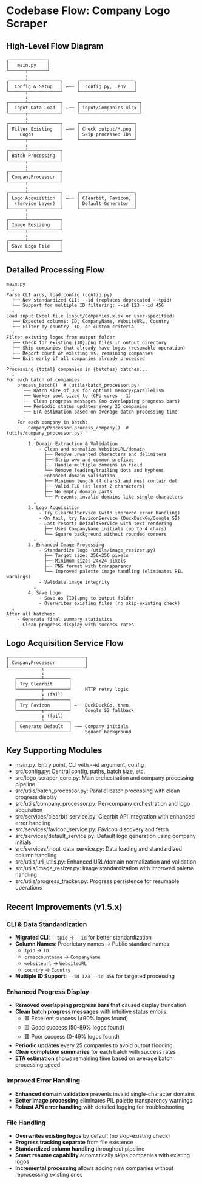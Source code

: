 # Codebase Flow: Company Logo Scraper

## High-Level Flow Diagram
```
┌──────────────┐
│   main.py    │
└──────┬───────┘
       ↓
┌──────┴────────────┐     ┌────────────────────┐
│  Config & Setup   │ ←── │  config.py, .env   │
└──────┬────────────┘     └────────────────────┘
       ↓
┌──────┴────────────┐     ┌──────────────────────┐
│  Input Data Load  │ ←── │ input/Companies.xlsx │
└──────┬────────────┘     └──────────────────────┘
       ↓
┌──────┴────────────┐     ┌────────────────────┐
│ Filter Existing   │ ←── │ Check output/*.png │
│    Logos          │     │ Skip processed IDs │
└──────┬────────────┘     └────────────────────┘
       ↓
┌──────┴────────────┐
│ Batch Processing  │
└──────┬────────────┘
       ↓
┌──────┴────────────┐
│ CompanyProcessor  │
└──────┬────────────┘
       ↓
┌──────┴────────────┐     ┌────────────────────┐
│ Logo Acquisition  │ ←── │ Clearbit, Favicon, │
│  (Service Layer)  │     │ Default Generator  │
└──────┬────────────┘     └────────────────────┘
       ↓
┌──────┴────────────┐
│ Image Resizing    │
└──────┬────────────┘
       ↓
┌──────┴────────────┐
│ Save Logo File    │
└───────────────────┘
```

## Detailed Processing Flow
```
main.py
  ↓
Parse CLI args, load config (config.py)
  ├── New standardized CLI: --id (replaces deprecated --tpid)
  └── Support for multiple ID filtering: --id 123 --id 456
  ↓
Load input Excel file (input/Companies.xlsx or user-specified)
  ├── Expected columns: ID, CompanyName, WebsiteURL, Country
  └── Filter by country, ID, or custom criteria
  ↓
Filter existing logos from output folder
  ├── Check for existing {ID}.png files in output directory
  ├── Skip companies that already have logos (resumable operation)
  ├── Report count of existing vs. remaining companies
  └── Exit early if all companies already processed
  ↓
Processing {total} companies in {batches} batches...
  ↓
For each batch of companies:
    process_batch()  # (utils/batch_processor.py)
      ├── Batch size of 300 for optimal memory/parallelism
      ├── Worker pool sized to (CPU cores - 1)
      ├── Clean progress messages (no overlapping progress bars)
      ├── Periodic status updates every 25 companies
      └── ETA estimation based on average batch processing time
      ↓
    For each company in batch:
        CompanyProcessor.process_company()  # (utils/company_processor.py)
          ↓
        1. Domain Extraction & Validation
            - Clean and normalize WebsiteURL/domain
              ├── Remove unwanted characters and delimiters
              ├── Strip www and common prefixes
              ├── Handle multiple domains in field
              └── Remove leading/trailing dots and hyphens
            - Enhanced domain validation
              ├── Minimum length (4 chars) and must contain dot
              ├── Valid TLD (at least 2 characters)
              ├── No empty domain parts
              └── Prevents invalid domains like single characters
          ↓
        2. Logo Acquisition
            - Try ClearbitService (with improved error handling)
            - On fail, try FaviconService (DuckDuckGo/Google S2)
            - Last resort: DefaultService with text rendering
              ├── Uses CompanyName initials (up to 4 chars)
              └── Square background without rounded corners
          ↓
        3. Enhanced Image Processing
            - Standardize logo (utils/image_resizer.py)
              ├── Target size: 256x256 pixels 
              ├── Minimum size: 24x24 pixels
              ├── PNG format with transparency
              └── Improved palette image handling (eliminates PIL warnings)
            - Validate image integrity
          ↓
        4. Save Logo
            - Save as {ID}.png to output folder
            - Overwrites existing files (no skip-existing check)
  ↓
After all batches:
    - Generate final summary statistics
    - Clean progress display with success rates
```

## Logo Acquisition Service Flow
```
┌────────────────────────────┐
│ CompanyProcessor           │
└────────────┬───────────────┘
             ↓
   ┌─────────┴─────────┐
   │ Try Clearbit      │
   └─────────┬─────────┘     HTTP retry logic
             ↓ (fail)
   ┌─────────┴─────────┐
   │ Try Favicon       │ ←── DuckDuckGo, then
   └─────────┬─────────┘     Google S2 fallback
             ↓ (fail)
   ┌─────────┴─────────┐
   │ Generate Default  │ ←── Company initials
   └───────────────────┘     Square background
```

## Key Supporting Modules
- main.py: Entry point, CLI with --id argument, config
- src/config.py: Central config, paths, batch size, etc.
- src/logo_scraper_core.py: Main orchestration and company processing pipeline
- src/utils/batch_processor.py: Parallel batch processing with clean progress display
- src/utils/company_processor.py: Per-company orchestration and logo acquisition
- src/services/clearbit_service.py: Clearbit API integration with enhanced error handling
- src/services/favicon_service.py: Favicon discovery and fetch
- src/services/default_service.py: Default logo generation using company initials
- src/services/input_data_service.py: Data loading and standardized column handling
- src/utils/url_utils.py: Enhanced URL/domain normalization and validation
- src/utils/image_resizer.py: Image standardization with improved palette handling
- src/utils/progress_tracker.py: Progress persistence for resumable operations

## Recent Improvements (v1.5.x)

### CLI & Data Standardization
- **Migrated CLI**: `--tpid` → `--id` for better standardization
- **Column Names**: Proprietary names → Public standard names
  - `tpid` → `ID`
  - `crmaccountname` → `CompanyName` 
  - `websiteurl` → `WebsiteURL`
  - `country` → `Country`
- **Multiple ID Support**: `--id 123 --id 456` for targeted processing

### Enhanced Progress Display
- **Removed overlapping progress bars** that caused display truncation
- **Clean batch progress messages** with intuitive status emojis:
  - 🟩 Excellent success (≥90% logos found)
  - 🟨 Good success (50-89% logos found) 
  - 🟥 Poor success (0-49% logos found)
- **Periodic updates** every 25 companies to avoid output flooding
- **Clear completion summaries** for each batch with success rates
- **ETA estimation** shows remaining time based on average batch processing speed

### Improved Error Handling
- **Enhanced domain validation** prevents invalid single-character domains
- **Better image processing** eliminates PIL palette transparency warnings
- **Robust API error handling** with detailed logging for troubleshooting

### File Handling
- **Overwrites existing logos** by default (no skip-existing check)
- **Progress tracking separate** from file existence
- **Standardized column handling** throughout pipeline
- **Smart resume capability** automatically skips companies with existing logos
- **Incremental processing** allows adding new companies without reprocessing existing ones
